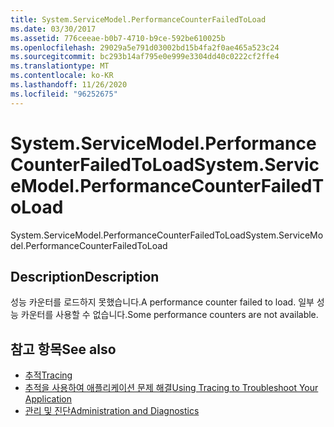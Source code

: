 ```yaml
---
title: System.ServiceModel.PerformanceCounterFailedToLoad
ms.date: 03/30/2017
ms.assetid: 776ceeae-b0b7-4710-b9ce-592be610025b
ms.openlocfilehash: 29029a5e791d03002bd15b4fa2f0ae465a523c24
ms.sourcegitcommit: bc293b14af795e0e999e3304dd40c0222cf2ffe4
ms.translationtype: MT
ms.contentlocale: ko-KR
ms.lasthandoff: 11/26/2020
ms.locfileid: "96252675"
---
```

# <a name="systemservicemodelperformancecounterfailedtoload"></a><span data-ttu-id="bc150-102">System.ServiceModel.PerformanceCounterFailedToLoad</span><span class="sxs-lookup"><span data-stu-id="bc150-102">System.ServiceModel.PerformanceCounterFailedToLoad</span></span>

<span data-ttu-id="bc150-103">System.ServiceModel.PerformanceCounterFailedToLoad</span><span class="sxs-lookup"><span data-stu-id="bc150-103">System.ServiceModel.PerformanceCounterFailedToLoad</span></span>  
  
## <a name="description"></a><span data-ttu-id="bc150-104">Description</span><span class="sxs-lookup"><span data-stu-id="bc150-104">Description</span></span>  

 <span data-ttu-id="bc150-105">성능 카운터를 로드하지 못했습니다.</span><span class="sxs-lookup"><span data-stu-id="bc150-105">A performance counter failed to load.</span></span> <span data-ttu-id="bc150-106">일부 성능 카운터를 사용할 수 없습니다.</span><span class="sxs-lookup"><span data-stu-id="bc150-106">Some performance counters are not available.</span></span>  
  
## <a name="see-also"></a><span data-ttu-id="bc150-107">참고 항목</span><span class="sxs-lookup"><span data-stu-id="bc150-107">See also</span></span>

- [<span data-ttu-id="bc150-108">추적</span><span class="sxs-lookup"><span data-stu-id="bc150-108">Tracing</span></span>](index.md)
- [<span data-ttu-id="bc150-109">추적을 사용하여 애플리케이션 문제 해결</span><span class="sxs-lookup"><span data-stu-id="bc150-109">Using Tracing to Troubleshoot Your Application</span></span>](using-tracing-to-troubleshoot-your-application.md)
- [<span data-ttu-id="bc150-110">관리 및 진단</span><span class="sxs-lookup"><span data-stu-id="bc150-110">Administration and Diagnostics</span></span>](../index.md)
